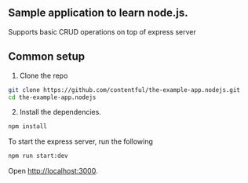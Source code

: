 ## Sample application to learn node.js.

Supports basic CRUD operations on top of express server

## Common setup

1. Clone the repo

```bash
git clone https://github.com/contentful/the-example-app.nodejs.git
cd the-example-app.nodejs
```

2. Install the dependencies.

```bash
npm install
```

To start the express server, run the following

```bash
npm run start:dev
```

Open [http://localhost:3000](http://localhost:3000).
